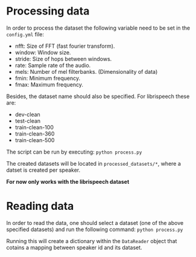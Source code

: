 # Processing data
 In order to process the dataset the following variable need to be set in the `config.yml` file:
 - nfft: Size of FFT (fast fourier transform).
 - window: Window size.
 - stride: Size of hops between windows.
 - rate: Sample rate of the audio.
 - mels: Number of mel filterbanks. (Dimensionality of data)
 - fmin:  Minimum frequency.
 - fmax: Maximum frequency.
 
Besides, the dataset name should also be specified. For librispeech these are:
- dev-clean
- test-clean
- train-clean-100
- train-clean-360
- train-clean-500

The script can be run by executing:
`python process.py`

The created datasets will be located in `processed_datasets/*`, where a datset is created per speaker.

**For now only works with the librispeech dataset** 
 
 
# Reading data
In order to read the data, one should select a dataset (one of  the above specified datasets) and run the following 
command: `python process.py`

Running this will create a dictionary within the `DataReader` object that cotains a mapping between speaker id and its 
dataset.